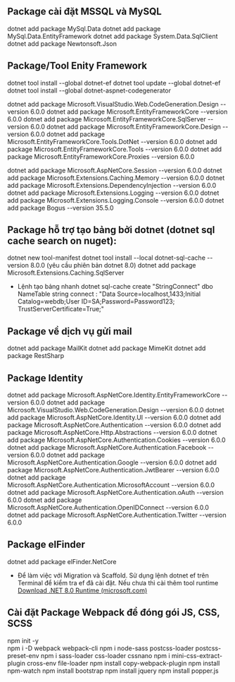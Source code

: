 ## Package cài đặt MSSQL và MySQL
dotnet add package MySql.Data
dotnet add package MySql.Data.EntityFramework
dotnet add package System.Data.SqlClient
dotnet add package Newtonsoft.Json

## Package/Tool Enity Framework
dotnet tool install --global dotnet-ef
dotnet tool update --global dotnet-ef
dotnet tool install --global dotnet-aspnet-codegenerator

dotnet add package Microsoft.VisualStudio.Web.CodeGeneration.Design --version 6.0.0
dotnet add package Microsoft.EntityFrameworkCore --version 6.0.0
dotnet add package Microsoft.EntityFrameworkCore.SqlServer --version 6.0.0
dotnet add package Microsoft.EntityFrameworkCore.Design --version 6.0.0
dotnet add package Microsoft.EntityFrameworkCore.Tools.DotNet --version 6.0.0
dotnet add package Microsoft.EntityFrameworkCore.Tools --version 6.0.0
dotnet add package Microsoft.EntityFrameworkCore.Proxies --version 6.0.0

dotnet add package Microsoft.AspNetCore.Session --version 6.0.0
dotnet add package Microsoft.Extensions.Caching.Memory --version 6.0.0
dotnet add package Microsoft.Extensions.DependencyInjection --version 6.0.0
dotnet add package Microsoft.Extensions.Logging --version 6.0.0
dotnet add package Microsoft.Extensions.Logging.Console --version 6.0.0
dotnet add package Bogus --version 35.5.0

## Package hỗ trợ tạo bảng bởi dotnet (dotnet sql cache search on nuget):
dotnet new tool-manifest 
dotnet tool install --local dotnet-sql-cache --version 8.0.0 (yêu cầu phiên bản dotnet 8.0)
dotnet add package Microsoft.Extensions.Caching.SqlServer

- Lệnh tạo bảng nhanh
dotnet sql-cache create "StringConnect" dbo NameTable
string connect : "Data Source=localhost,1433;Initial Catalog=webdb;User ID=SA;Password=Password123; TrustServerCertificate=True;"


## Package về dịch vụ gửi mail
dotnet add package MailKit
dotnet add package MimeKit
dotnet add package RestSharp

## Package Identity
dotnet add package Microsoft.AspNetCore.Identity.EntityFrameworkCore --version 6.0.0
dotnet add package Microsoft.VisualStudio.Web.CodeGeneration.Design  --version 6.0.0
dotnet add package Microsoft.AspNetCore.Identity.UI --version 6.0.0
dotnet add package Microsoft.AspNetCore.Authentication --version 6.0.0
dotnet add package Microsoft.AspNetCore.Http.Abstractions --version 6.0.0
dotnet add package Microsoft.AspNetCore.Authentication.Cookies --version 6.0.0
dotnet add package Microsoft.AspNetCore.Authentication.Facebook --version 6.0.0
dotnet add package Microsoft.AspNetCore.Authentication.Google --version 6.0.0
dotnet add package Microsoft.AspNetCore.Authentication.JwtBearer --version 6.0.0
dotnet add package Microsoft.AspNetCore.Authentication.MicrosoftAccount --version 6.0.0
dotnet add package Microsoft.AspNetCore.Authentication.oAuth --version 6.0.0
dotnet add package Microsoft.AspNetCore.Authentication.OpenIDConnect --version 6.0.0
dotnet add package Microsoft.AspNetCore.Authentication.Twitter --version 6.0.0

## Package elFinder
dotnet add package elFinder.NetCore
 
 - Để làm việc với Migration và Scaffold. Sử dụng lệnh dotnet ef trên Terminal để kiểm tra ef đã cài đặt. Nếu chưa thì cài thêm tool runtime [Download .NET 8.0 Runtime (microsoft.com) ](https://dotnet.microsoft.com/en-us/download/dotnet/8.0/runtime?cid=getdotnetcore&os=windows&arch=x64)

## Cài đặt Package Webpack để đóng gói JS, CSS, SCSS
npm init -y   
npm i -D webpack webpack-cli
npm i node-sass postcss-loader postcss-preset-env 
npm i sass-loader css-loader cssnano 
npm i mini-css-extract-plugin cross-env file-loader
npm install copy-webpack-plugin
npm install npm-watch
npm install bootstrap 
npm install jquery 
npm install popper.js 




